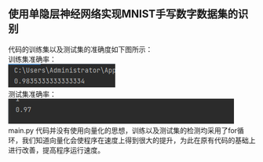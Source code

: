 ## 使用单隐层神经网络实现MNIST手写数字数据集的识别  
代码的训练集以及测试集的准确度如下图所示：  
训练集准确率：  
![训练集准确率](https://github.com/ZeTw/deepLearning_Test/blob/main/MNIST_Identify/%E8%AE%AD%E7%BB%83%E9%9B%86%E5%87%86%E7%A1%AE%E7%8E%87.png)  
测试集准确率：  
![测试集准确率](https://github.com/ZeTw/deepLearning_Test/blob/main/MNIST_Identify/%E6%B5%8B%E8%AF%95%E9%9B%86%E5%87%86%E7%A1%AE%E7%8E%87.png)  
main.py 代码并没有使用向量化的思想，训练以及测试集的检测均采用了for循环，我们知道向量化会使程序在速度上得到很大的提升，为此在原有代码的基础上进行改善，提高程序运行速度。

